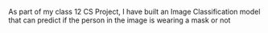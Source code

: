 As part of my class 12 CS Project, I have built an Image Classification model that can predict if the person in the image is wearing a mask or not
